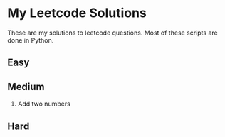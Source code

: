 # My Leetcode Solutions

These are my solutions to leetcode questions. Most of these scripts are done in Python.

## Easy

## Medium
1. Add two numbers

## Hard